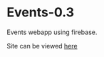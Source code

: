 # Events-0.3
Events webapp using firebase.

Site can be viewed [here](http://nhawkins10.github.io/Events-0.3)
